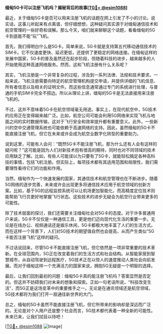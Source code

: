 **缅甸5G卡可以注册飞机吗？揭秘背后的故事[[TG💪+ @esim1088](https://t.me/s/esim1088)]**

最近，关于缅甸5G卡是否可以用来注册飞机的话题在网上引发了不小的讨论。说实话，这事儿听起来有点离谱，但仔细想想，这种疑问其实源于对缅甸通信技术和航空管理的一些好奇和误解。那么今天，咱们就来聊聊这个话题，看看缅甸的5G卡到底能不能“玩”飞机。

首先，我们得明白什么是5G卡。简单来说，5G卡就是支持第五代移动通信技术的SIM卡。它不仅速度更快、延迟更低，还提供了更稳定的网络连接。在缅甸这样的发展中国家，5G卡的普及虽然还在起步阶段，但随着科技的进步，越来越多的人开始使用这种高速网络服务。然而，这和飞机注册有什么关系呢？

其实，飞机注册是一个非常复杂的过程，涉及到一系列法律、法规和技术要求。一般来说，飞机注册需要向特定的航空管理机构提交申请，并提供详细的飞机信息、所有者信息以及相关的证明文件。而这些信息通常通过专门的系统进行处理，与普通的手机SIM卡完全不搭边。所以从理论上讲，缅甸的5G卡是无法直接用来注册飞机的。

不过，这并不意味着5G卡在航空领域毫无用途。事实上，在现代航空中，5G技术的应用正在变得越来越广泛。比如，航空公司可能会利用5G网络来实现飞机与地面之间的实时数据传输，这对于飞行安全和效率提升都有重要意义。此外，一些新兴的空中交通管理系统也可能依赖于高速网络的支持。因此，虽然缅甸的5G卡不能直接注册飞机，但它在未来或许会成为航空业数字化转型的重要助力。

说到这里，可能有人会问：“既然5G卡不能注册飞机，那为什么还有人会有这样的疑问呢？”这可能是因为人们对新技术抱有很高的期待，同时也对不同领域的技术应用缺乏了解。比如，有些人可能误以为只要有了5G卡，就能轻松搞定各种高科技的事情，包括飞机注册。但实际上，每项技术都有其适用范围和局限性，我们需要理性看待它们的功能和作用。

当然，缅甸作为一个快速发展的国家，其通信技术和航空管理也在不断进步。随着5G网络的逐步完善，未来或许会出现更多将通信技术应用于航空领域的创新方案。比如，基于5G的远程监控系统可以让机场更加智能化，而高精度定位技术则能帮助飞行员更好地掌握飞行状态。这些技术的进步无疑会为航空行业带来更多的可能性。

除了技术层面的探讨，我们还需要关注缅甸社会对5G卡的态度。对于许多普通用户来说，5G卡不仅仅是一种通信工具，更是他们迈向现代化生活的重要一步。无论是在线办公、视频通话还是娱乐休闲，5G卡都极大地丰富了人们的生活方式。而在这样一个背景下，人们对5G技术的期望值自然也会提高，从而产生类似“5G卡能否注册飞机”这样的疑问。

不过话说回来，尽管5G卡不能直接注册飞机，但它依然是一项非常重要的技术革新。在全球范围内，5G正在改变着我们的生活方式和社会结构。从智能家居到智慧城市，从自动驾驶到远程医疗，5G技术正在以惊人的速度推动人类社会向前发展。而对于缅甸这样一个充满活力的国家来说，拥抱5G无疑是一个明智的选择。

最后，让我们回到最初的问题：缅甸5G卡真的能注册飞机吗？答案显然是否定的。但这并不妨碍我们对未来的想象和探索。正如一句老话所说，“科技改变生活”，而5G正是这场变革中的重要推手之一。无论是在通讯领域还是航空领域，5G技术都将为我们打开一扇通往新世界的大门。

总之，缅甸的5G卡虽然不能直接注册飞机，但它所带来的影响却是深远而广泛的。无论是对个人用户还是整个社会而言，5G技术都代表着一种全新的可能性。未来已来，让我们拭目以待吧！

[[TG💪+ @esim1088](https://t.me/s/esim1088) ![Image](https://i.postimg.cc/4NQfJmqS/Snipaste-2025-05-13-00-14-12.png)]